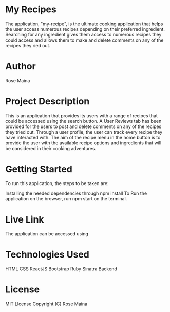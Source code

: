 # My Recipes
The application, "my-recipe", is the ultimate cooking application that helps the user access numerous recipes depending on their preferred ingredient. Searching for any ingredient gives them access to numerous recipes they could access and allows them to make and delete comments on any of the recipes they ried out.

# Author
Rose Maina

# Project Description
This is an application that provides its users with a range of recipes that could be accessed using the search button. A User Reviews tab has been provided for the users to post and delete comments on any of the recipes they tried out. Through a user profile, the user can track every recipe they have interacted with. The aim of the recipe menu in the home button is to provide the user with the available recipe options and ingredients that will be considered in their cooking adventures.


# Getting Started
To run this application, the steps to be taken are:

Installing the needed dependencies through npm install
To Run the application on the browser, run npm start on the terminal.

# Live Link
The application can be accessed using 

# Technologies Used
HTML
CSS
ReactJS
Bootstrap
Ruby
Sinatra Backend

# License
MIT LIcense Copyright (C) Rose Maina

